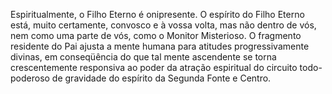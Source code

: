 ﻿Espiritualmente, o Filho Eterno é onipresente. O espírito do Filho Eterno está, muito certamente, convosco e à vossa volta, mas não dentro de vós, nem como uma parte de vós, como o Monitor Misterioso. O fragmento residente do Pai ajusta a mente humana para atitudes progressivamente divinas, em conseqüência do que tal mente ascendente se torna crescentemente responsiva ao poder da atração espiritual do circuito todo-poderoso de gravidade do espírito da Segunda Fonte e Centro.
